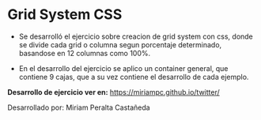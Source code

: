 # Grid System CSS

- Se desarrolló el ejercicio sobre creacion de grid system con css, donde se divide cada grid o columna segun porcentaje determinado, basandose en 12 columnas como 100%.

- En el desarrollo del ejercicio se aplico un container general, que contiene 9 cajas, que a su vez contiene el desarrollo de cada ejemplo.

**Desarrollo de ejercicio ver en:** https://miriampc.github.io/twitter/

Desarrollado por: Miriam Peralta Castañeda
